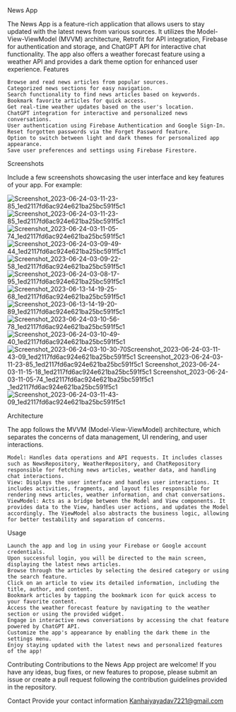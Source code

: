 News App

The News App is a feature-rich application that allows users to stay updated with the latest news from various sources. It utilizes the Model-View-ViewModel (MVVM) architecture, Retrofit for API integration, Firebase for authentication and storage, and ChatGPT API for interactive chat functionality. The app also offers a weather forecast feature using a weather API and provides a dark theme option for enhanced user experience.
Features

    Browse and read news articles from popular sources.
    Categorized news sections for easy navigation.
    Search functionality to find news articles based on keywords.
    Bookmark favorite articles for quick access.
    Get real-time weather updates based on the user's location.
    ChatGPT integration for interactive and personalized news conversations.
    User authentication using Firebase Authentication and Google Sign-In.
    Reset forgotten passwords via the Forget Password feature.
    Option to switch between light and dark themes for personalized app appearance.
    Save user preferences and settings using Firebase Firestore.

Screenshots

Include a few screenshots showcasing the user interface and key features of your app. For example:



![Screenshot_2023-06-24-03-11-23-85_1ed2117fd6ac924e621ba25bc591f5c1](https://github.com/jester-sys/DailyNews-App/assets/115554090/5d15e15f-1610-4494-9da1-4fc7ff4a6771)
![Screenshot_2023-06-24-03-11-23-85_1ed2117fd6ac924e621ba25bc591f5c1](https://github.com/jester-sys/DailyNews-App/assets/115554090/b69d1f14-fcfb-4bdb-a2d7-cb9859cb91d0)
![Screenshot_2023-06-24-03-11-05-74_1ed2117fd6ac924e621ba25bc591f5c1](https://github.com/jester-sys/DailyNews-App/assets/115554090/798e3624-6fea-4fe7-ab90-4a02b56163dc)
![Screenshot_2023-06-24-03-09-49-44_1ed2117fd6ac924e621ba25bc591f5c1](https://github.com/jester-sys/DailyNews-App/assets/115554090/bed52e1a-6e10-4b28-b670-67305e1ef57a)
![Screenshot_2023-06-24-03-09-22-58_1ed2117fd6ac924e621ba25bc591f5c1](https://github.com/jester-sys/DailyNews-App/assets/115554090/b8513b05-a468-4024-a80d-4761bfeb5c85)
![Screenshot_2023-06-24-03-08-17-95_1ed2117fd6ac924e621ba25bc591f5c1](https://github.com/jester-sys/DailyNews-App/assets/115554090/a9c5e43b-c621-46ee-9f3c-aad843f64474)
![Screenshot_2023-06-13-14-19-25-68_1ed2117fd6ac924e621ba25bc591f5c1](https://github.com/jester-sys/DailyNews-App/assets/115554090/be31762d-cb40-40f7-8214-9ec72e5da681)
![Screenshot_2023-06-13-14-19-20-89_1ed2117fd6ac924e621ba25bc591f5c1](https://github.com/jester-sys/DailyNews-App/assets/115554090/27d6c6a4-3ff3-4620-a604-90fb3d14513d)
![Screenshot_2023-06-24-03-10-56-78_1ed2117fd6ac924e621ba25bc591f5c1](https://github.com/jester-sys/DailyNews-App/assets/115554090/d327a672-8539-4f78-82a1-ef1a032248e4)
![Screenshot_2023-06-24-03-10-49-40_1ed2117fd6ac924e621ba25bc591f5c1](https://github.com/jester-sys/DailyNews-App/assets/115554090/bea27220-775f-4b96-af5d-a066ea0a51b6)
![Screenshot_2023-06-24-03-10-30-70![Screenshot_2023-06-24-03-11-43-09_1ed2117fd6ac924e621ba25bc591f5c1](https://github.com/jester-sys/DailyNews-App/assets/115554090/d80859e3-dced-4927-893c-98118651247a)
![Screenshot_2023-06-24-03-11-23-85_1ed2117fd6ac924e621ba25bc591f5c1](https://github.com/jester-sys/DailyNews-App/assets/115554090/75c4f100-3ca0-4ba1-b89b-b3baaac7cc86)
![Screenshot_2023-06-24-03-11-15-18_1ed2117fd6ac924e621ba25bc591f5c1](https://github.com/jester-sys/DailyNews-App/assets/115554090/ce7fa067-3ca3-4cbb-8a9e-7661701afb3c)
![Screenshot_2023-06-24-03-11-05-74_1ed2117fd6ac924e621ba25bc591f5c1](https://github.com/jester-sys/DailyNews-App/assets/115554090/d6052564-4a0c-40fc-b9b4-d41a8ea589e0)
_1ed2117fd6ac924e621ba25bc591f5c1](https://github.com/jester-sys/DailyNews-App/assets/115554090/9d7bed56-482c-4761-89de-7392986e090a)
![Screenshot_2023-06-24-03-11-43-09_1ed2117fd6ac924e621ba25bc591f5c1](https://github.com/jester-sys/DailyNews-App/assets/115554090/de2e86cd-af7f-42a9-9afa-dfd85316cd35)


Architecture

The app follows the MVVM (Model-View-ViewModel) architecture, which separates the concerns of data management, UI rendering, and user interactions.

    Model: Handles data operations and API requests. It includes classes such as NewsRepository, WeatherRepository, and ChatRepository responsible for fetching news articles, weather data, and handling chat interactions.
    View: Displays the user interface and handles user interactions. It includes activities, fragments, and layout files responsible for rendering news articles, weather information, and chat conversations.
    ViewModel: Acts as a bridge between the Model and View components. It provides data to the View, handles user actions, and updates the Model accordingly. The ViewModel also abstracts the business logic, allowing for better testability and separation of concerns.

Usage

    Launch the app and log in using your Firebase or Google account credentials.
    Upon successful login, you will be directed to the main screen, displaying the latest news articles.
    Browse through the articles by selecting the desired category or using the search feature.
    Click on an article to view its detailed information, including the title, author, and content.
    Bookmark articles by tapping the bookmark icon for quick access to your favorite content.
    Access the weather forecast feature by navigating to the weather section or using the provided widget.
    Engage in interactive news conversations by accessing the chat feature powered by ChatGPT API.
    Customize the app's appearance by enabling the dark theme in the settings menu.
    Enjoy staying updated with the latest news and personalized features of the app!

Contributing
Contributions to the News App project are welcome! If you have any ideas, bug fixes, or new features to propose, please submit an issue or create a pull request following the contribution guidelines provided in the repository.

Contact
Provide your contact information Kanhaiyayadav7221@gmail.com
